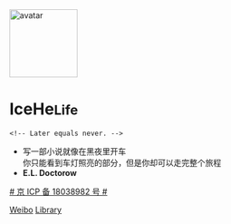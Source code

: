 <img src="https://cdn.icehe.xyz/_docsify/avatar-400.png" alt="avatar"  width="120px"/>

<!-- # IceHe <small>Lib</small> -->

# IceHe<small>Life</small>

```
<!-- Later equals never. -->
```

<!-- Done is better than perfect. -->

<!-- - Wiki：Never memorize something that you can look up. -->
<!-- - **Albert Einstein** -->

<!-- - Don't try, just do. Failure is not an option. -->
<!-- - from _Anonymous_ -->

- 写一部小说就像在黑夜里开车<br/>你只能看到车灯照亮的部分，但是你却可以走完整个旅程
- **E.L. Doctorow**

<span class="token comment">[# 京 ICP 备 18038982 号 #](https://beian.miit.gov.cn/)</span>

<!-- - 没有收到新的工作任务，胡乱地工作着、学习着， -->
<!-- - 找不到人生方向，不知道该做什么。 -->
<!-- - 及时行乐？或许只要稍微有点快感的刺激就能凑和地活下去。 -->
<!-- - 做出的选择和行动，就像是受到刺激后的应激反应， -->
<!-- - 毫无意义，了无生趣。 -->
<!-- - 像是沉眠在永恒的噩梦中，无法醒来。 -->

<!-- - 寓意着「远大志向」的名字「志远」 -->
<!-- - 对我而言，就是一个莫大的讽刺。 -->
<!-- - 好想拥有一个衷心的梦想… -->
<!-- - 不再像行尸走肉一样活着。 -->

<!-- - 记于 2019 年 1 月 12 日。 -->

[Weibo](https://weibo.com/icedes)
[Library](/README)

<!-- [🏄 Weibo](https://weibo.com/icedes) -->
<!-- [🎯 About](/life/bio.md) -->
<!-- [📚 Library](/README) -->

<!-- Ref : https://docsify.js.org/#/cover -->
